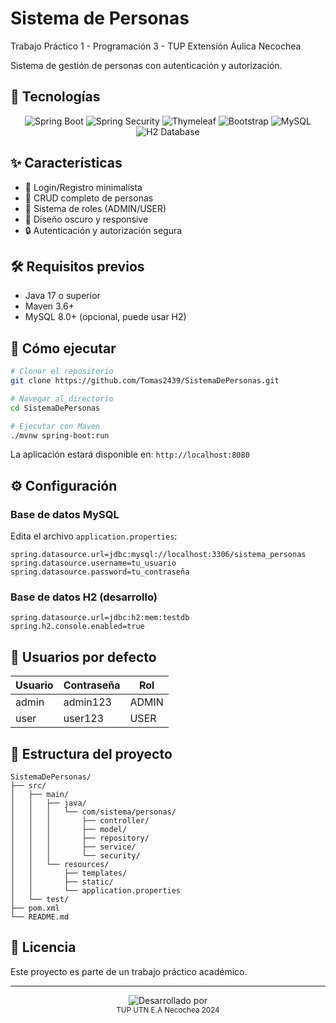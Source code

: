 # Sistema de Personas

Trabajo Práctico 1 - Programación 3 - TUP Extensión Áulica Necochea

Sistema de gestión de personas con autenticación y autorización.

## 🚀 Tecnologías

<div align="center">

![Spring Boot](https://img.shields.io/badge/Spring%20Boot-6DB33F?style=for-the-badge&logo=spring-boot&logoColor=white)
![Spring Security](https://img.shields.io/badge/Spring%20Security-6DB33F?style=for-the-badge&logo=spring-security&logoColor=white)
![Thymeleaf](https://img.shields.io/badge/Thymeleaf-005F0F?style=for-the-badge&logo=thymeleaf&logoColor=white)
![Bootstrap](https://img.shields.io/badge/Bootstrap%205-7952B3?style=for-the-badge&logo=bootstrap&logoColor=white)
![MySQL](https://img.shields.io/badge/MySQL-4479A1?style=for-the-badge&logo=mysql&logoColor=white)
![H2 Database](https://img.shields.io/badge/H2-0000BB?style=for-the-badge&logo=h2&logoColor=white)

</div>

## ✨ Características

- 🔐 Login/Registro minimalista
- 📝 CRUD completo de personas
- 👥 Sistema de roles (ADMIN/USER)
- 🎨 Diseño oscuro y responsive
- 🔒 Autenticación y autorización segura

## 🛠️ Requisitos previos

- Java 17 o superior
- Maven 3.6+
- MySQL 8.0+ (opcional, puede usar H2)

## 🚀 Cómo ejecutar

```bash
# Clonar el repositorio
git clone https://github.com/Tomas2439/SistemaDePersonas.git

# Navegar al directorio
cd SistemaDePersonas

# Ejecutar con Maven
./mvnw spring-boot:run
```

La aplicación estará disponible en: `http://localhost:8080`

## ⚙️ Configuración

### Base de datos MySQL

Edita el archivo `application.properties`:

```properties
spring.datasource.url=jdbc:mysql://localhost:3306/sistema_personas
spring.datasource.username=tu_usuario
spring.datasource.password=tu_contraseña
```

### Base de datos H2 (desarrollo)

```properties
spring.datasource.url=jdbc:h2:mem:testdb
spring.h2.console.enabled=true
```

## 👤 Usuarios por defecto

| Usuario | Contraseña | Rol |
|---------|------------|-----|
| admin   | admin123   | ADMIN |
| user    | user123    | USER |

## 📁 Estructura del proyecto

```
SistemaDePersonas/
├── src/
│   ├── main/
│   │   ├── java/
│   │   │   └── com/sistema/personas/
│   │   │       ├── controller/
│   │   │       ├── model/
│   │   │       ├── repository/
│   │   │       ├── service/
│   │   │       └── security/
│   │   └── resources/
│   │       ├── templates/
│   │       ├── static/
│   │       └── application.properties
│   └── test/
├── pom.xml
└── README.md
```

## 📝 Licencia

Este proyecto es parte de un trabajo práctico académico.

---

<div align="center">
  <img src="https://img.shields.io/badge/Desarrollado%20por Sanchez%20Kevin y Stutz%20Tomas-gray?style=flat-square" alt="Desarrollado por">
  <br>
  <sub>TUP UTN E.A Necochea 2024</sub>
</div>
